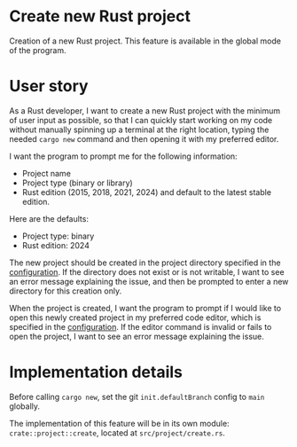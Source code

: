 # Create new Rust project

Creation of a new Rust project. This feature is available in the global mode of the program.

# User story

As a Rust developer, I want to create a new Rust project with the minimum of user input as possible, so that I can quickly start working on my code without manually spinning up a terminal at the right location, typing the needed `cargo new` command and then opening it with my preferred editor.

I want the program to prompt me for the following information:

- Project name
- Project type (binary or library)
- Rust edition (2015, 2018, 2021, 2024) and default to the latest stable edition.

Here are the defaults:

- Project type: binary
- Rust edition: 2024

The new project should be created in the project directory specified in the [configuration](../common/configuration.md). If the directory does not exist or is not writable, I want to see an error message explaining the issue, and then be prompted to enter a new directory for this creation only.

When the project is created, I want the program to prompt if I would like to open this newly created project in my preferred code editor, which is specified in the [configuration](../common/configuration.md). If the editor command is invalid or fails to open the project, I want to see an error message explaining the issue.

# Implementation details

Before calling `cargo new`, set the git `init.defaultBranch` config to `main` globally.

The implementation of this feature will be in its own module: `crate::project::create`, located at `src/project/create.rs`. <!-- Feedback: This prescribes structure inside the requirement doc; acceptable but may become stale if logic/UI separation evolves. Consider moving detailed placement to an architectural/design section. -->
